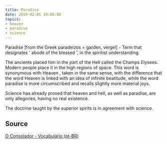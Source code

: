 ```yaml
---
title: Paradise
date: 2019-02-01 19:00:00
topics:
- heaven
- paradise
- science
---
```


Paradise [from the Greek paradeizos = garden, vergel] - 
Term that designates ' abode of the blessed ', in the spiritist understanding. 

The ancients placed him in the part of the Hell called the Champs Elysees. 
Modern people place it in the high regions of space. 
This word is synonymous with Heaven , taken in the same sense, with the difference 
that the word Heaven is linked with an idea of ​​infinite beatitude, 
while the word paradise is more circumscribed and recalls slightly more material joys. 

Science has already proved that heaven and hell, as well as paradise, are only 
allegories, having no real existence. 

The doctrine taught by the superior spirits is in agreement with science.

## Source
[O Consolador - Vocabulário (pt-BR)](http://www.oconsolador.com.br/linkfixo/vocabulario/principal.html)
